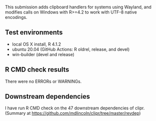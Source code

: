 This submission adds clipboard handlers for systems using Wayland, and modifies 
calls on Windows with R>=4.2 to work with UTF-8 native encodings.

## Test environments 
* local OS X install, R 4.1.2
* ubuntu 20.04 (GitHub Actions: R oldrel, release, and devel)
* win-builder (devel and release)

## R CMD check results

There were no ERRORs or WARNINGs.

## Downstream dependencies

I have run R CMD check on the 47 downstream dependencies of clipr. (Summary at
<https://github.com/mdlincoln/clipr/tree/master/revdep>)
